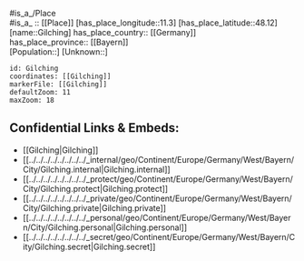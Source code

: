 ﻿---
location: [48.12,11.3] 
mapzoom: [7,12] 
mapmarker: city 
type: City
tags:
- geo/City


SpocWebEntityId: 30455
isDeleted: false
confidential: public

---
#is_a_/Place  
#is_a_ :: [[Place]] 
[has_place_longitude::11.3] 
[has_place_latitude::48.12] 
[name::Gilching] 
has_place_country:: [[Germany]]  
has_place_province:: [[Bayern]]  
[Population::] 
[Unknown::] 


```leaflet
id: Gilching
coordinates: [[Gilching]] 
markerFile: [[Gilching]] 
defaultZoom: 11 
maxZoom: 18
```


## Confidential Links & Embeds: 
- [[Gilching|Gilching]]  
- [[../../../../../../../../_internal/geo/Continent/Europe/Germany/West/Bayern/City/Gilching.internal|Gilching.internal]] 
- [[../../../../../../../../_protect/geo/Continent/Europe/Germany/West/Bayern/City/Gilching.protect|Gilching.protect]] 
- [[../../../../../../../../_private/geo/Continent/Europe/Germany/West/Bayern/City/Gilching.private|Gilching.private]] 
- [[../../../../../../../../_personal/geo/Continent/Europe/Germany/West/Bayern/City/Gilching.personal|Gilching.personal]] 
- [[../../../../../../../../_secret/geo/Continent/Europe/Germany/West/Bayern/City/Gilching.secret|Gilching.secret]] 
